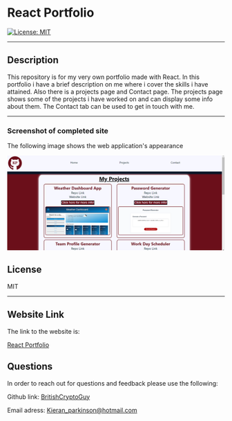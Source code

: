 # React Portfolio

[![License: MIT ](https://img.shields.io/badge/License-MIT-yellow.svg)](https://opensource.org/licenses/MIT)

---

## Description

This repository is for my very own portfolio made with React. In this portfolio i have a brief description on me where i cover the skills i have attained. Also there is a projects page and Contact page. The projects page shows some of the projects i have worked on and can display some info about them. The Contact tab can be used to get in touch with me.

---

### Screenshot of completed site

The following image shows the web application's appearance

![The screenshot shows the portfolio site displaying, it is currently on the projects tab and is displaying multiple projects](images/ReactPortfolioScreenshot.png)

## License

MIT

---

## Website Link

The link to the website is:

[React Portfolio](https://britishcryptoguy.github.io/React-Portfolio/)

## Questions

In order to reach out for questions and feedback please use the following:

Github link: [BritishCryptoGuy](https://github.com/BritishCryptoGuy)

Email adress: Kieran_parkinson@hotmail.com
